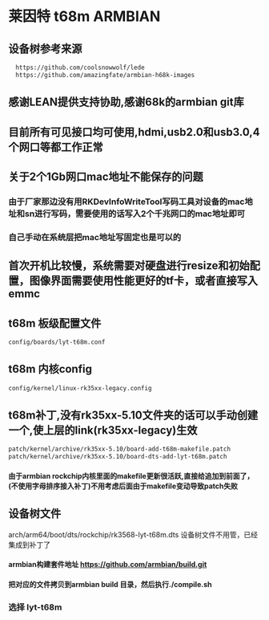 # 莱因特 t68m ARMBIAN
## 设备树参考来源
``` bash
  https://github.com/coolsnowwolf/lede
  https://github.com/amazingfate/armbian-h68k-images
```
## 感谢LEAN提供支持协助,感谢68k的armbian git库
## 目前所有可见接口均可使用,hdmi,usb2.0和usb3.0,4个网口等都工作正常

## 关于2个1Gb网口mac地址不能保存的问题
### 由于厂家那边没有用RKDevInfoWriteTool写码工具对设备的mac地址和sn进行写码，需要使用的话写入2个千兆网口的mac地址即可
### 自己手动在系统层把mac地址写固定也是可以的

## 首次开机比较慢，系统需要对硬盘进行resize和初始配置，图像界面需要使用性能更好的tf卡，或者直接写入emmc

## t68m 板级配置文件
``` bash
config/boards/lyt-t68m.conf
```

## t68m 内核config
``` bash
config/kernel/linux-rk35xx-legacy.config
```

## t68m补丁,没有rk35xx-5.10文件夹的话可以手动创建一个,使上层的link(rk35xx-legacy)生效
``` bash
patch/kernel/archive/rk35xx-5.10/board-add-t68m-makefile.patch
patch/kernel/archive/rk35xx-5.10/board-dts-add-lyt-t68m.patch
```
#### 由于armbian rockchip内核里面的makefile更新很活跃,直接给追加到前面了，(不使用字母排序接入补丁)不用考虑后面由于makefile变动导致patch失败

## 设备树文件
arch/arm64/boot/dts/rockchip/rk3568-lyt-t68m.dts
设备树文件不用管，已经集成到补丁了

#### armbian构建套件地址 https://github.com/armbian/build.git
#### 把对应的文件拷贝到armbian build 目录，然后执行./compile.sh
### 选择 lyt-t68m
